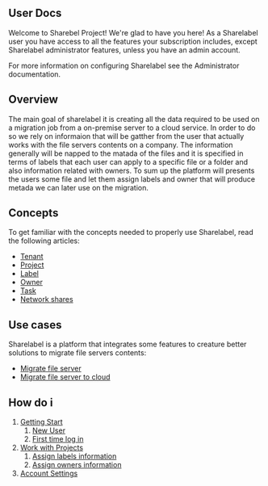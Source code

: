 ## User Docs

Welcome to Sharebel Project! We're glad to have you here! As a Sharelabel user you have access to all the features
your subscription includes, except Sharelabel administrator features, unless you have an admin account.

For more information on configuring Sharelabel see the Administrator documentation.

## Overview 
The main goal of sharelabel it is creating all the data required to be used on a migration job from a on-premise server to a cloud service. In order to do so we rely on informaion that will be gatther from the user that actually works with the file servers contents on a company. The information generally will be napped to the matada of the files and it is  specified in terms of labels that each user can apply to a specific file or a folder and also information related with owners. To sum up the platform will presents the users some file and let them assign labels and owner that will produce metada we can later use on the migration.

## Concepts 
To get familiar with the concepts needed to properly use Sharelabel, read the following articles:
* [Tenant](tenat.md)
* [Project](project.md)
* [Label](label.md)
* [Owner](owner.md)
* [Task](task.md)
* [Network shares](hare.md)

## Use cases
Sharelabel is a platform that integrates some features to creature better solutions to migrate file servers contents:
* [Migrate file server](migrate.md)
* [Migrate file server to cloud](migrate2cloud.md)



## How do i 
1. [Getting Start](./gstart/intro.md)
     1. [New User](./gstart/newuser.md)
     2. [First time log in](./gstart/firsttimelogin.md)
2. [Work with Projects](./projects/intro.md)
     1. [Assign labels information](./projects/assignlabel.md)
     2. [Assign owners information](./projects/assignowner.md)
3. [Account Settings](./gstart/account.md)



